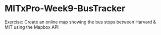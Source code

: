 # MITxPro-Week9-BusTracker
Exercise: Create an online map showing the bus stops between Harvard &amp; MIT using the Mapbox API
